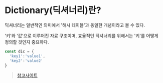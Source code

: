 # Dictionary(딕셔너리)란?

딕셔너리는 일반적인 의미에서 '해시 테이블'과 동일한 개념이라고 볼 수 있다.

'키'와 '값'으로 이루어진 자료 구조이며, 효율적인 딕셔너리를 위해서는 '키'를 어떻게 정의할 것인지 중요하다.

```js
const dic = {
  'key1':'value1',
  'key2':'value2'
}
```

> [참고사이트](https://www.boostcourse.org/cs112/lecture/119044)
